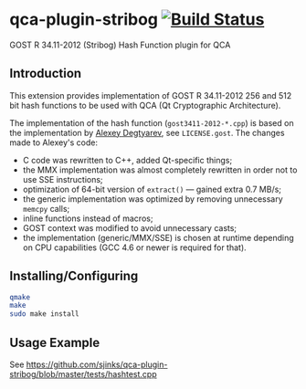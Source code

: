 # qca-plugin-stribog [![Build Status](https://travis-ci.org/sjinks/qca-plugin-stribog.svg?branch=master)](https://travis-ci.org/sjinks/qca-plugin-stribog)

GOST R 34.11-2012 (Stribog) Hash Function plugin for QCA

## Introduction

This extension provides implementation of GOST R 34.11-2012 256 and 512 bit hash functions to be used with QCA (Qt Cryptographic Architecture).

The implementation of the hash function (`gost3411-2012-*.cpp`) is based on the implementation by [Alexey Degtyarev](https://www.streebog.net/en/), see `LICENSE.gost`.
The changes made to Alexey's code:
  * C code was rewritten to C++, added Qt-specific things;
  * the MMX implementation was almost completely rewritten in order not to use SSE instructions;
  * optimization of 64-bit version of `extract()` — gained extra 0.7 MB/s;
  * the generic implementation was optimized by removing unnecessary `memcpy` calls;
  * inline functions instead of macros;
  * GOST context was modified to avoid unnecessary casts;
  * the implementation (generic/MMX/SSE) is chosen at runtime depending on CPU capabilities (GCC 4.6 or newer is required for that).

## Installing/Configuring

```bash
qmake
make
sudo make install
```

## Usage Example

See https://github.com/sjinks/qca-plugin-stribog/blob/master/tests/hashtest.cpp
